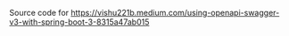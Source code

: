 Source code for https://vishu221b.medium.com/using-openapi-swagger-v3-with-spring-boot-3-8315a47ab015